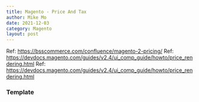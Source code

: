```yaml
---
title: Magento - Price And Tax
author: Mike Mo
date: 2021-12-03
category: Magento
layout: post
---
```


Ref: https://bsscommerce.com/confluence/magento-2-pricing/
Ref: https://devdocs.magento.com/guides/v2.4/ui_comp_guide/howto/price_rendering.html
Ref: https://devdocs.magento.com/guides/v2.4/ui_comp_guide/howto/price_rendering.html

### Template
